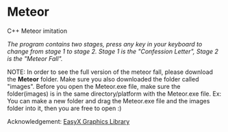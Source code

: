 # Meteor
C++ Meteor imitation

*The program contains two stages, press any key in your keyboard to change from stage 1 to stage 2. Stage 1 is the "Confession Letter", Stage 2 is the "Meteor Fall".*

NOTE: In order to see the full version of the meteor fall, please download the __Meteor__ folder. Make sure you also downloaded the folder called "images". Before you
open the Meteor.exe file, make sure the folder(images) is in the same directory/platform with the Meteor.exe file.  Ex: You can make a new folder and drag the Meteor.exe file and the images folder into it, then you are free to open :)




Acknowledgement: [EasyX Graphics Library](https://docs.easyx.cn/en-us/setup) 
